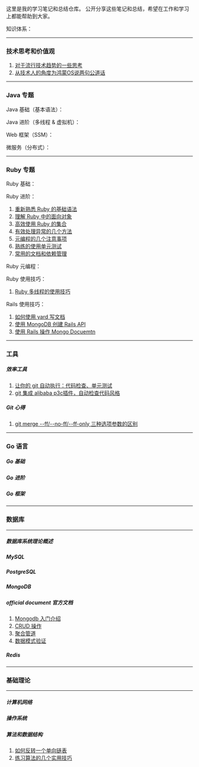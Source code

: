 这里是我的学习笔记和总结仓库。
公开分享这些笔记和总结，希望在工作和学习上都能帮助到大家。

知识体系：
___
### 技术思考和价值观

1. [对于流行技术趋势的一些思考](https://github.com/xiao2shiqi/pro_developer/blob/main/think/1.md)
2. [从技术人的角度为鸿蒙OS说两句公道话](https://github.com/xiao2shiqi/pro_developer/blob/main/think/2.md)

___
### Java 专题
Java 基础（基本语法）：

Java 进阶（多线程 & 虚拟机）：

Web 框架（SSM）：

微服务（分布式）：

___
### Ruby 专题
Ruby 基础：

Ruby 进阶：
1. [重新熟悉 Ruby 的基础语法](https://github.com/xiao2shiqi/pro_developer/blob/main/ruby_on_rails/effective_ruby/1.md)
2. [理解 Ruby 中的面向对象](https://github.com/xiao2shiqi/pro_developer/blob/main/ruby_on_rails/effective_ruby/2.md)
3. [高效使用 Ruby 的集合](https://github.com/xiao2shiqi/pro_developer/blob/main/ruby_on_rails/effective_ruby/3.md)
4. [有效处理异常的几个方法](https://github.com/xiao2shiqi/pro_developer/blob/main/ruby_on_rails/effective_ruby/4.md)
5. [元编程的几个注意事项](https://github.com/xiao2shiqi/pro_developer/blob/main/ruby_on_rails/effective_ruby/5.md)
6. [熟练的使用单元测试](https://github.com/xiao2shiqi/pro_developer/blob/main/ruby_on_rails/effective_ruby/6.md)
7. [常用的文档和依赖管理](https://github.com/xiao2shiqi/pro_developer/blob/main/ruby_on_rails/effective_ruby/7.md)

Ruby 元编程：


Ruby 使用技巧：
1. [Ruby 多线程的使用技巧](https://github.com/xiao2shiqi/pro_developer/blob/main/ruby_on_rails/ruby_skill/1.md)

Rails 使用技巧：
1. [如何使用 yard 写文档](https://github.com/xiao2shiqi/pro_developer/blob/main/ruby_on_rails/rails_mongoid_manual/1.md)
2. [使用 MongoDB 创建 Rails API](https://github.com/xiao2shiqi/pro_developer/blob/main/ruby_on_rails/rails_mongoid_manual/2.md)
3. [使用 Rails 操作 Mongo Docuemtn](https://github.com/xiao2shiqi/pro_developer/blob/main/ruby_on_rails/rails_mongoid_manual/3.md)

___
### 工具
##### 效率工具
1. [让你的 git 自动执行：代码检查、单元测试](https://github.com/xiao2shiqi/pro_developer/blob/main/develop_tool/effective/1.md)
2. [git 集成 alibaba p3c插件，自动检查代码风格](https://github.com/xiao2shiqi/pro_developer/blob/main/develop_tool/effective/2.md)

##### Git 心得
1. [git merge --ff/--no-ff/--ff-only 三种选项参数的区别](https://github.com/xiao2shiqi/pro_developer/blob/main/develop_tool/git/pro_git/3_git_branch/1.md)


___
### Go 语言
##### Go 基础
##### Go 进阶
##### Go 框架
___
### 数据库
___
##### 数据库系统理论概述
##### MySQL 
##### PostgreSQL
##### MongoDB

##### official document 官方文档
1. [Mongodb 入门介绍](https://github.com/xiao2shiqi/pro_developer/blob/main/db/mongodb/official_documents/1.md)
2. [CRUD 操作](https://github.com/xiao2shiqi/pro_developer/blob/main/db/mongodb/official_documents/2.md)
3. [聚合管道](https://github.com/xiao2shiqi/pro_developer/blob/main/db/mongodb/official_documents/3.md)
4. [数据模式验证](https://github.com/xiao2shiqi/pro_developer/blob/main/db/mongodb/official_documents/4.md)
##### Redis
___
### 基础理论 
___

##### 计算机网络
##### 操作系统
##### 算法和数据结构
1. [如何反转一个单向链表](https://github.com/xiao2shiqi/pro_developer/blob/main/algo/1.md)
2. [练习算法的几个实用技巧](https://github.com/xiao2shiqi/pro_developer/blob/main/algo/2.md)